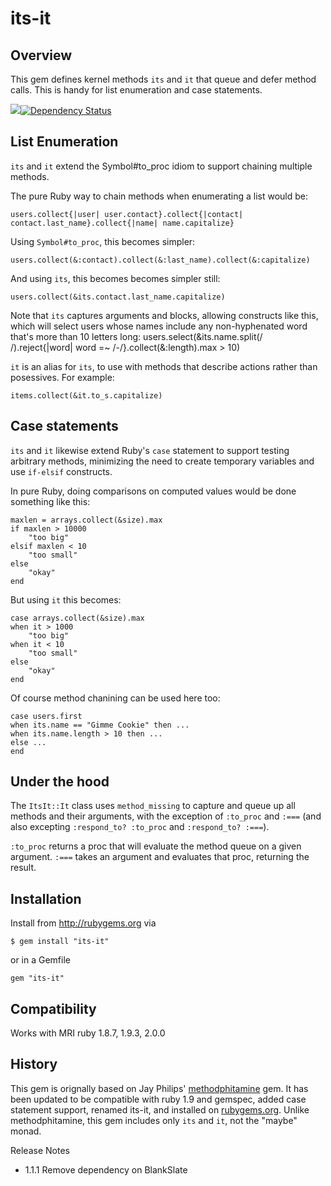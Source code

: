# its-it


## Overview

This gem defines kernel methods `its` and `it` that queue and defer method
calls. This is handy for list enumeration and case statements.

[<img src="https://secure.travis-ci.org/ronen/its-it.png"/>](http://travis-ci.org/ronen/its-it)[<img src="https://gemnasium.com/ronen/its-it.png" alt="Dependency Status" />](https://gemnasium.com/ronen/its-it)

## List Enumeration

`its` and `it` extend the Symbol#to_proc idiom to support chaining multiple
methods.

The pure Ruby way to chain methods when enumerating a list would be:

    users.collect{|user| user.contact}.collect{|contact| contact.last_name}.collect{|name| name.capitalize}

Using `Symbol#to_proc`, this becomes simpler:

    users.collect(&:contact).collect(&:last_name).collect(&:capitalize)

And using `its`, this becomes becomes simpler still:

    users.collect(&its.contact.last_name.capitalize)

Note that `its` captures arguments and blocks, allowing constructs like this,
which will select users whose names include any non-hyphenated word that's
more than 10 letters long:
    users.select(&its.name.split(/ /).reject{|word| word =~ /-/}.collect(&:length).max > 10)

`it` is an alias for `its`, to use with methods that describe actions rather
than posessives. For example:

    items.collect(&it.to_s.capitalize)

## Case statements

`its` and `it` likewise extend Ruby's `case` statement to support testing
arbitrary methods, minimizing the need to create temporary variables and use
`if-elsif` constructs.

In pure Ruby, doing comparisons on computed values would be done something
like this:

    maxlen = arrays.collect(&size).max
    if maxlen > 10000
        "too big"
    elsif maxlen < 10
        "too small"
    else
        "okay"
    end

But using `it` this becomes:

    case arrays.collect(&size).max
    when it > 1000
        "too big"
    when it < 10
        "too small"
    else
        "okay"
    end

Of course method chanining can be used here too:

    case users.first
    when its.name == "Gimme Cookie" then ...
    when its.name.length > 10 then ...
    else ...
    end

## Under the hood

The `ItsIt::It` class uses `method_missing` to capture and queue up all
methods and their arguments, with the exception of `:to_proc` and `:===` (and
also excepting `:respond_to? :to_proc` and `:respond_to? :===`).

`:to_proc` returns a proc that will evaluate the method queue on a given
argument.  `:===` takes an argument and evaluates that proc, returning the
result.

## Installation

Install from http://rubygems.org via

    $ gem install "its-it"

or in a Gemfile

    gem "its-it"

## Compatibility

Works with MRI ruby 1.8.7, 1.9.3, 2.0.0

## History

This gem is orignally based on Jay Philips'
[methodphitamine](https://github.com/jicksta/methodphitamine) gem. It has been
updated to be compatible with ruby 1.9 and gemspec, added case statement
support, renamed its-it, and installed on [rubygems.org](http://rubygems.org).
 Unlike methodphitamine, this gem includes only `its` and `it`, not the
"maybe" monad.

Release Notes
*   1.1.1 Remove dependency on BlankSlate

